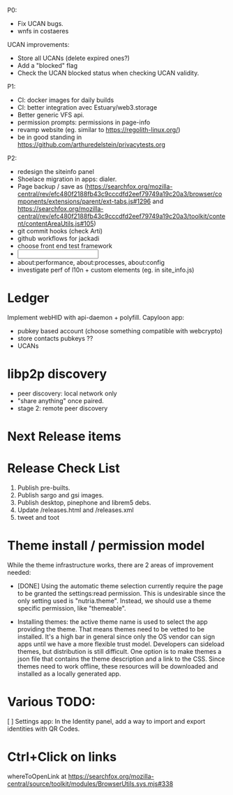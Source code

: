 P0:
- Fix UCAN bugs.
- wnfs in costaeres

UCAN improvements:
- Store all UCANs (delete expired ones?)
- Add a "blocked" flag
- Check the UCAN blocked status when checking UCAN validity.

P1:
- CI: docker images for daily builds
- CI: better integration avec Estuary/web3.storage
- Better generic VFS api.
- permission prompts: permissions in page-info
- revamp website (eg. similar to https://regolith-linux.org/)
- be in good standing in https://github.com/arthuredelstein/privacytests.org

P2:
- redesign the siteinfo panel
- Shoelace migration in apps: dialer.
- Page backup / save as (https://searchfox.org/mozilla-central/rev/efc480f2188fb43c9cccdfd2eef79749a19c20a3/browser/components/extensions/parent/ext-tabs.js#1296 and https://searchfox.org/mozilla-central/rev/efc480f2188fb43c9cccdfd2eef79749a19c20a3/toolkit/content/contentAreaUtils.js#105)
- git commit hooks (check Arti)
- github workflows for jackadi
- choose front end test framework
- <input type=datetime-local|time|date>
- about:performance, about:processes, about:config
- investigate perf of l10n + custom elements (eg. <sl-select> in site_info.js)

Ledger
======
Implement webHID with api-daemon + polyfill.
Capyloon app:
- pubkey based account (choose something compatible with webcrypto)
- store contacts pubkeys ??
- UCANs

libp2p discovery
================
- peer discovery: local network only
- "share anything" once paired.
- stage 2: remote peer discovery

Next Release items
==================

Release Check List
==================
1. Publish pre-builts.
2. Publish sargo and gsi images.
3. Publish desktop, pinephone and librem5 debs.
4. Update /releases.html and /releases.xml
5. tweet and toot


Theme install / permission model
================================

While the theme infrastructure works, there are 2 areas of improvement needed:

- [DONE] Using the automatic theme selection currently require the page to be granted the settings:read permission. This is undesirable since the only setting used is "nutria.theme". Instead, we should use a theme specific permission, like "themeable".

- Installing themes: the active theme name is used to select the app providing the theme. That means themes need to be vetted to be installed. It's a high bar in general since only the OS vendor can sign apps until we have a more flexible trust model. Developers can sideload themes, but distribution is still difficult. One option is to make themes a json file that contains the theme description and a link to the CSS. Since themes need to work offline, these resources will be downloaded and installed as a locally generated app.

Various TODO:
============
[ ] Settings app: In the Identity panel, add a way to import and export identities with QR Codes.


Ctrl+Click on links
===================
 whereToOpenLink at https://searchfox.org/mozilla-central/source/toolkit/modules/BrowserUtils.sys.mjs#338

